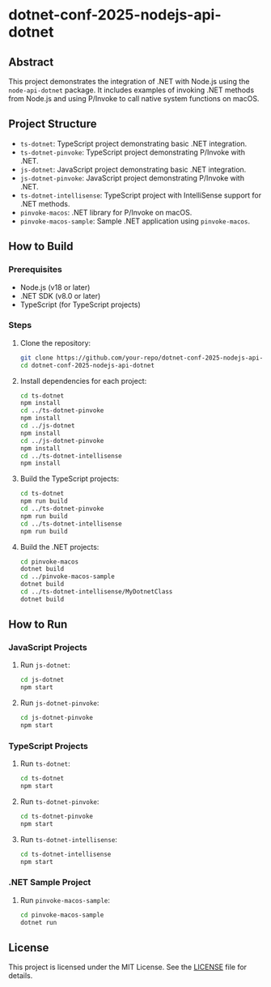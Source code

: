 # dotnet-conf-2025-nodejs-api-dotnet

## Abstract

This project demonstrates the integration of .NET with Node.js using the `node-api-dotnet` package. It includes examples of invoking .NET methods from Node.js and using P/Invoke to call native system functions on macOS.

## Project Structure

- `ts-dotnet`: TypeScript project demonstrating basic .NET integration.
- `ts-dotnet-pinvoke`: TypeScript project demonstrating P/Invoke with .NET.
- `js-dotnet`: JavaScript project demonstrating basic .NET integration.
- `js-dotnet-pinvoke`: JavaScript project demonstrating P/Invoke with .NET.
- `ts-dotnet-intellisense`: TypeScript project with IntelliSense support for .NET methods.
- `pinvoke-macos`: .NET library for P/Invoke on macOS.
- `pinvoke-macos-sample`: Sample .NET application using `pinvoke-macos`.

## How to Build

### Prerequisites

- Node.js (v18 or later)
- .NET SDK (v8.0 or later)
- TypeScript (for TypeScript projects)

### Steps

1. Clone the repository:
    ```sh
    git clone https://github.com/your-repo/dotnet-conf-2025-nodejs-api-dotnet.git
    cd dotnet-conf-2025-nodejs-api-dotnet
    ```

2. Install dependencies for each project:
    ```sh
    cd ts-dotnet
    npm install
    cd ../ts-dotnet-pinvoke
    npm install
    cd ../js-dotnet
    npm install
    cd ../js-dotnet-pinvoke
    npm install
    cd ../ts-dotnet-intellisense
    npm install
    ```

3. Build the TypeScript projects:
    ```sh
    cd ts-dotnet
    npm run build
    cd ../ts-dotnet-pinvoke
    npm run build
    cd ../ts-dotnet-intellisense
    npm run build
    ```

4. Build the .NET projects:
    ```sh
    cd pinvoke-macos
    dotnet build
    cd ../pinvoke-macos-sample
    dotnet build
    cd ../ts-dotnet-intellisense/MyDotnetClass
    dotnet build
    ```

## How to Run

### JavaScript Projects

1. Run `js-dotnet`:
    ```sh
    cd js-dotnet
    npm start
    ```

2. Run `js-dotnet-pinvoke`:
    ```sh
    cd js-dotnet-pinvoke
    npm start
    ```

### TypeScript Projects

1. Run `ts-dotnet`:
    ```sh
    cd ts-dotnet
    npm start
    ```

2. Run `ts-dotnet-pinvoke`:
    ```sh
    cd ts-dotnet-pinvoke
    npm start
    ```

3. Run `ts-dotnet-intellisense`:
    ```sh
    cd ts-dotnet-intellisense
    npm start
    ```

### .NET Sample Project

1. Run `pinvoke-macos-sample`:
    ```sh
    cd pinvoke-macos-sample
    dotnet run
    ```

## License

This project is licensed under the MIT License. See the [LICENSE](LICENSE) file for details.